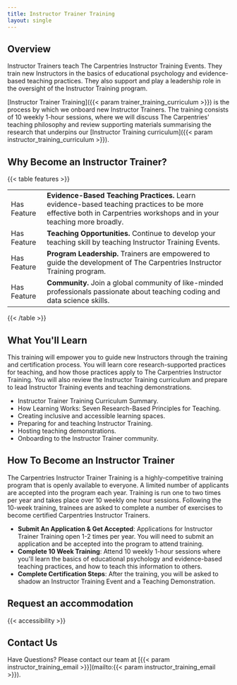 ```yaml
---
title: Instructor Trainer Training
layout: single
---
```


## Overview

Instructor Trainers teach The Carpentries Instructor Training Events. They train new Instructors in the basics of educational psychology and evidence-based teaching practices. They also support and play a leadership role in the oversight of the Instructor Training program.

[Instructor Trainer Training]({{< param trainer_training_curriculum >}}) is the process by which we onboard new Instructor Trainers. The training consists of 10 weekly 1-hour sessions, where we will discuss The Carpentries' teaching philosophy and review supporting materials summarising the research that underpins our [Instructor Training curriculum]({{< param instructor_training_curriculum >}}).


## Why Become an Instructor Trainer?

{{< table features >}}
<table>
    <tr>
        <td>Has Feature</td>
        <td><b>Evidence-Based Teaching Practices.</b> Learn evidence-based teaching practices to be more effective both in Carpentries workshops and in your teaching more broadly. </td>
    </tr>
    <tr>
        <td>Has Feature</td>
        <td><b>Teaching Opportunities.</b> Continue to develop your teaching skill by teaching Instructor Training Events. </td>
    </tr>
    <tr>
        <td>Has Feature</td>
        <td><b>Program Leadership.</b> Trainers are empowered to guide the development of The Carpentries Instructor Training program.</td>
    </tr>
    <tr>
        <td>Has Feature</td>
        <td><b>Community.</b> Join a global community of like-minded professionals passionate about teaching coding and data science skills.</td>
    </tr>    

</table>
{{< /table >}}

## What You'll Learn
This training will empower you to guide new Instructors through the training and certification process. You will learn core research-supported practices for teaching, and how those practices apply to The Carpentries Instructor Training. You will also review the Instructor Training curriculum and prepare to lead Instructor Training events and teaching demonstrations.

- Instructor Trainer Training Curriculum Summary.
- How Learning Works: Seven Research-Based Principles for Teaching.
- Creating inclusive and accessible learning spaces.
- Preparing for and teaching Instructor Training.
- Hosting teaching demonstrations.
- Onboarding to the Instructor Trainer community.

## How To Become an Instructor Trainer

The Carpentries Instructor Trainer Training is a highly-competitive training program that is openly available to everyone. A limited number of applicants are accepted into the program each year. Training is run one to two times per year and takes place over 10 weekly one hour sessions. Following the 10-week training, trainees are asked to complete a number of exercises to become certified Carpentries Instructor Trainers.

- **Submit An Application & Get Accepted**: Applications for Instructor Trainer Training open 1-2 times per year. You will need to submit an application and be accepted into the program to attend training.
- **Complete 10 Week Training**: Attend 10 weekly 1-hour sessions where you'll learn the basics of educational psychology and evidence-based teaching practices, and how to teach this information to others.
- **Complete Certification Steps**: After the training, you will be asked to shadow an Instructor Training Event and a Teaching Demonstration.

## Request an accommodation 

{{< accessibility >}}

## Contact Us

Have Questions? Please contact our team at [{{< param instructor_training_email >}}](mailto:{{< param instructor_training_email >}}).
